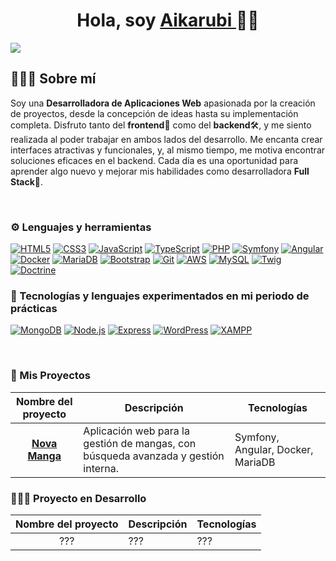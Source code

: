 <div align="center">
<h1 align="center"> Hola, soy  <a href="https://github.com/Aikarubi"> Aikarubi </a> ✌🏻 </h1>
</div>
<img src="banner.png">

## 🙋🏻‍♀️ Sobre mí

Soy una **Desarrolladora de Aplicaciones Web** apasionada por la creación de proyectos, desde la concepción de ideas hasta su implementación completa. Disfruto tanto del **frontend**🎨 como del **backend**🛠️, y me siento realizada al poder trabajar en ambos lados del desarrollo. Me encanta crear interfaces atractivas y funcionales, y, al mismo tiempo, me motiva encontrar soluciones eficaces en el backend. Cada día es una oportunidad para aprender algo nuevo y mejorar mis habilidades como desarrolladora **Full Stack**🚀.

<br>

### ⚙️ Lenguajes y herramientas

<a href="#"><img src="https://img.shields.io/badge/HTML5-E34F26?style=for-the-badge&logo=html5&logoColor=white&color=e896dd" alt="HTML5"/></a>
<a href="#"><img src="https://img.shields.io/badge/CSS3-1572B6?style=for-the-badge&logo=css3&logoColor=white&color=a2d9ce" alt="CSS3"/></a>
<a href="#"><img src="https://img.shields.io/badge/JavaScript-F7DF1E?style=for-the-badge&logo=javascript&logoColor=black&color=fdf9f5" alt="JavaScript"/></a>
<a href="#"><img src="https://img.shields.io/badge/TypeScript-3178C6?style=for-the-badge&logo=typescript&logoColor=white&color=88e27e" alt="TypeScript"/></a>
<a href="#"><img src="https://img.shields.io/badge/PHP-777BB4?style=for-the-badge&logo=php&logoColor=white&color=d0ece7" alt="PHP"/></a>
<a href="#"><img src="https://img.shields.io/badge/Symfony-000000?style=for-the-badge&logo=symfony&logoColor=white&color=73c6b6" alt="Symfony"/></a>
<a href="#"><img src="https://img.shields.io/badge/Angular-DD0031?style=for-the-badge&logo=angular&logoColor=white&color=ef94ca" alt="Angular"/></a>
<a href="#"><img src="https://img.shields.io/badge/Docker-2496ED?style=for-the-badge&logo=docker&logoColor=white&color=f4a4f0" alt="Docker"/></a>
<a href="#"><img src="https://img.shields.io/badge/MariaDB-003545?style=for-the-badge&logo=mariadb&logoColor=white&color=ffc6f7" alt="MariaDB"/></a>
<a href="#"><img src="https://img.shields.io/badge/Bootstrap-563D7C?style=for-the-badge&logo=bootstrap&logoColor=white&color=d0ece7" alt="Bootstrap"/></a>
<a href="#"><img src="https://img.shields.io/badge/Git-F05032?style=for-the-badge&logo=git&logoColor=white&color=ffc6f7" alt="Git"/></a>
<a href="#"><img src="https://img.shields.io/badge/AWS-232F3E?style=for-the-badge&logo=amazonaws&logoColor=white&color=88e27e" alt="AWS"/></a>
<a href="#"><img src="https://img.shields.io/badge/MySQL-4479A1?style=for-the-badge&logo=mysql&logoColor=white&color=ef94ca" alt="MySQL"/></a>
<a href="#"><img src="https://img.shields.io/badge/Twig-339933?style=for-the-badge&logo=twig&logoColor=white&color=f4a4f0" alt="Twig"/></a>
<a href="#"><img src="https://img.shields.io/badge/Doctrine-4479A1?style=for-the-badge&logo=doctrine&logoColor=white&color=e896dd" alt="Doctrine"/></a>

### 🧪 Tecnologías y lenguajes experimentados en mi periodo de prácticas

<a href="#"><img src="https://img.shields.io/badge/MongoDB-47A248?style=for-the-badge&logo=mongodb&logoColor=white&color=ef94ca" alt="MongoDB"/></a> 
<a href="#"><img src="https://img.shields.io/badge/Node.js-339933?style=for-the-badge&logo=nodedotjs&logoColor=white&color=f4a4f0" alt="Node.js"/></a>
<a href="#"><img src="https://img.shields.io/badge/Express-000000?style=for-the-badge&logo=express&logoColor=white&color=d0ece7" alt="Express"/></a>
<a href="#"><img src="https://img.shields.io/badge/WordPress-21759B?style=for-the-badge&logo=wordpress&logoColor=white&color=ffc6f7" alt="WordPress"/></a>
<a href="#"><img src="https://img.shields.io/badge/XAMPP-FB7A24?style=for-the-badge&logo=xampp&logoColor=white&color=88e27e" alt="XAMPP"/></a>

<br>

### 🚀 Mis Proyectos

| Nombre del proyecto | Descripción | Tecnologías |
| ------------ | ----------- | ------------ |
| <div align="center">[**Nova Manga**](https://github.com/Aikarubi/nova-manga)</div> | Aplicación web para la gestión de mangas, con búsqueda avanzada y gestión interna. | Symfony, Angular, Docker, MariaDB |

### 👩🏻‍💻 Proyecto en Desarrollo

| Nombre del proyecto | Descripción | Tecnologías |
| ------------ | ----------- | ------------ |
| <div align="center"> ??? </div> | ??? | ??? |


